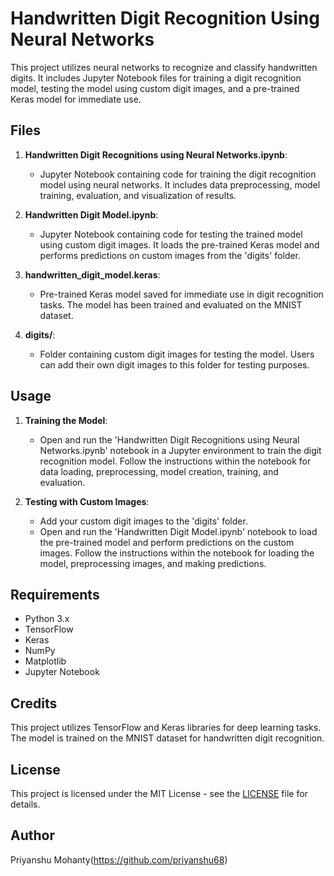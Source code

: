 # Handwritten Digit Recognition Using Neural Networks

This project utilizes neural networks to recognize and classify handwritten digits. It includes Jupyter Notebook files for training a digit recognition model, testing the model using custom digit images, and a pre-trained Keras model for immediate use.

## Files

1. **Handwritten Digit Recognitions using Neural Networks.ipynb**:
   - Jupyter Notebook containing code for training the digit recognition model using neural networks. It includes data preprocessing, model training, evaluation, and visualization of results.

2. **Handwritten Digit Model.ipynb**:
   - Jupyter Notebook containing code for testing the trained model using custom digit images. It loads the pre-trained Keras model and performs predictions on custom images from the 'digits' folder.

3. **handwritten_digit_model.keras**:
   - Pre-trained Keras model saved for immediate use in digit recognition tasks. The model has been trained and evaluated on the MNIST dataset.

4. **digits/**:
   - Folder containing custom digit images for testing the model. Users can add their own digit images to this folder for testing purposes.

## Usage

1. **Training the Model**:
   - Open and run the 'Handwritten Digit Recognitions using Neural Networks.ipynb' notebook in a Jupyter environment to train the digit recognition model. Follow the instructions within the notebook for data loading, preprocessing, model creation, training, and evaluation.

2. **Testing with Custom Images**:
   - Add your custom digit images to the 'digits' folder.
   - Open and run the 'Handwritten Digit Model.ipynb' notebook to load the pre-trained model and perform predictions on the custom images. Follow the instructions within the notebook for loading the model, preprocessing images, and making predictions.

## Requirements

- Python 3.x
- TensorFlow
- Keras
- NumPy
- Matplotlib
- Jupyter Notebook

## Credits

This project utilizes TensorFlow and Keras libraries for deep learning tasks. The model is trained on the MNIST dataset for handwritten digit recognition.

## License

This project is licensed under the MIT License - see the [LICENSE](LICENSE) file for details.

## Author

Priyanshu Mohanty(https://github.com/priyanshu68)
